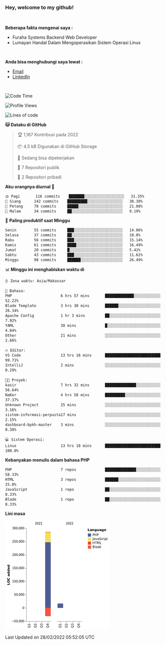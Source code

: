 <h3>Hey, welcome to my github!</h3>

<br>

<p><strong>Beberapa fakta mengenai saya :</strong></p>

<ul>
  <li>Furaha Systems Backend Web Developer</li>
  <li>Lumayan Handal Dalam Mengoperasikan Sistem Operasi Linux</li>
</ul>

<br>

<p><strong>Anda bisa menghubungi saya lewat :</strong></p>

<ul>
  <li><a href="mailto:renaldiapriyanto419@gmail.com">Email</a></li>
  <li><a href="https://www.linkedin.com/in/renaldi-kadang-314314206/">LinkedIn</a></li>
</ul>

<br>

<!--START_SECTION:waka-->
![Code Time](http://img.shields.io/badge/Code%20Time-21%20hrs%2030%20mins-blue)

![Profile Views](http://img.shields.io/badge/Profil%20dilihat-17-blue)

![Lines of code](https://img.shields.io/badge/Sejak%20Hello%20World%20aku%20telah%20menulis-272%20Thousand%20baris%20kode-blue)

**🐱 Dataku di GitHub** 

> 🏆 1,167 Kontribusi pada 2022
 > 
> 📦 4.5 kB Digunakan di GitHub Storage 
 > 
> 💼 Sedang bisa dipekerjakan
 > 
> 📜 7 Repositori publik 
 > 
> 🔑 2 Repositori pribadi  
 > 
**Aku orangnya diurnal 🐤** 

```text
🌞 Pagi       116 commits    ███████░░░░░░░░░░░░░░░░░░   31.35% 
🌆 Siang      142 commits    █████████░░░░░░░░░░░░░░░░   38.38% 
🌃 Petang     78 commits     █████░░░░░░░░░░░░░░░░░░░░   21.08% 
🌙 Malam      34 commits     ██░░░░░░░░░░░░░░░░░░░░░░░   9.19%

```
📅 **Paling produktif saat Minggu** 

```text
Senin        55 commits     ███░░░░░░░░░░░░░░░░░░░░░░   14.86% 
Selasa       37 commits     ██░░░░░░░░░░░░░░░░░░░░░░░   10.0% 
Rabu         56 commits     ███░░░░░░░░░░░░░░░░░░░░░░   15.14% 
Kamis        61 commits     ████░░░░░░░░░░░░░░░░░░░░░   16.49% 
Jumat        20 commits     █░░░░░░░░░░░░░░░░░░░░░░░░   5.41% 
Sabtu        43 commits     ███░░░░░░░░░░░░░░░░░░░░░░   11.62% 
Minggu       98 commits     ██████░░░░░░░░░░░░░░░░░░░   26.49%

```


📊 **Minggu ini menghabiskan waktu di** 

```text
⌚︎ Zona waktu: Asia/Makassar

💬 Bahasa: 
PHP                      6 hrs 57 mins       █████████████░░░░░░░░░░░░   52.22% 
Blade Template           3 hrs 30 mins       ██████░░░░░░░░░░░░░░░░░░░   26.34% 
Apache Config            1 hr 3 mins         ██░░░░░░░░░░░░░░░░░░░░░░░   7.92% 
YAML                     38 mins             █░░░░░░░░░░░░░░░░░░░░░░░░   4.84% 
Other                    21 mins             ░░░░░░░░░░░░░░░░░░░░░░░░░   2.66%

🔥 Editor: 
VS Code                  13 hrs 16 mins      █████████████████████████   99.71% 
IntelliJ                 2 mins              ░░░░░░░░░░░░░░░░░░░░░░░░░   0.29%

🐱‍💻 Proyek: 
kasir                    7 hrs 32 mins       ██████████████░░░░░░░░░░░   56.64% 
NaKer                    4 hrs 58 mins       █████████░░░░░░░░░░░░░░░░   37.37% 
Unknown Project          25 mins             ░░░░░░░░░░░░░░░░░░░░░░░░░   3.16% 
sistem-informasi-perpusta17 mins             ░░░░░░░░░░░░░░░░░░░░░░░░░   2.15% 
dashboard-bpkh-master    3 mins              ░░░░░░░░░░░░░░░░░░░░░░░░░   0.38%

💻 Sistem Operasi: 
Linux                    13 hrs 18 mins      █████████████████████████   100.0%

```

**Kebanyakan menulis dalam bahasa PHP** 

```text
PHP                      7 repos             ██████████████░░░░░░░░░░░   58.33% 
HTML                     3 repos             ██████░░░░░░░░░░░░░░░░░░░   25.0% 
JavaScript               1 repo              ██░░░░░░░░░░░░░░░░░░░░░░░   8.33% 
Blade                    1 repo              ██░░░░░░░░░░░░░░░░░░░░░░░   8.33%

```


**Lini masa**

![Chart not found](https://raw.githubusercontent.com/Sylent-Sys/Sylent-Sys/main/charts/bar_graph.png) 


 Last Updated on 28/02/2022 05:52:05 UTC
<!--END_SECTION:waka-->
